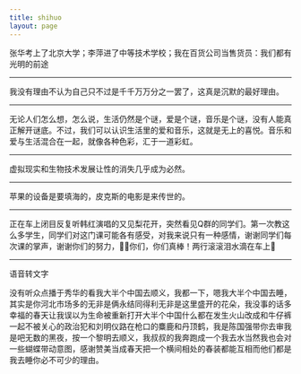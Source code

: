 ```yaml
---
title: shihuo
layout: page
---
```

张华考上了北京大学；李萍进了中等技术学校；我在百货公司当售货员：我们都有光明的前途

***

我没有理由不认为自己只不过是千千万万分之一罢了，这真是沉默的最好理由。

***

无论人们怎么想，怎么说，生活仍然是个谜，爱是个谜，音乐是个谜，没有人能真正解开谜底。不过，我们可以认识生活里的爱和音乐，这就是无上的喜悦。音乐和爱与生活混合在一起，就像各种色彩，汇于一道彩虹。

***

虚拟现实和生物技术发展让性的消失几乎成为必然。

***

苹果的设备是要填海的，皮克斯的电影是来传世的。

***

正在车上闭目反复听韩红演唱的又见梨花开，突然看见Q群的同学们。第一次教这么多学生，同学们对这门课可能各有感受，对我来说只有一种感情，谢谢同学们每次课的掌声，谢谢你们的努力，你们，你们真棒！两行滚滚泪水滴在车上	

***

语音转文字

没有听众点播于秀华的看我大半个中国去顺义，我都一下，嗯我大半个中国去睡，其实是你河北市场多的无非是俩永结同得利无非是这里盛开的花朵，我没事的话多幸福的春天让我误以为生命被重新打开大半个中国什么都在发生火山改成和牛仔裤一起不被关心的政治犯和刘明仪路在枪口的麋鹿和丹顶鹤，我是陈国强带你去审我是吧无数的黑夜，按一个黎明去顺义，我叔叔的我奔跑成一个我去水当然我也会对一些蝴蝶带动意图，感谢赞美当成春天把一个横间相处的春装都能互相而他们都是我去睡你必不可少的理由。